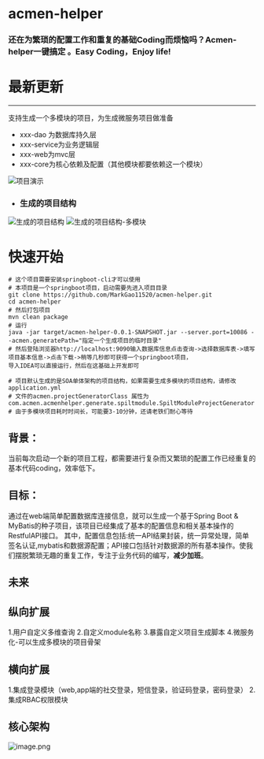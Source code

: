 # acmen-helper
### 还在为繁琐的配置工作和重复的基础Coding而烦恼吗？Acmen-helper一键搞定 。Easy Coding，Enjoy life!

# 最新更新
------
支持生成一个多模块的项目，为生成微服务项目做准备
- xxx-dao 为数据库持久层
- xxx-service为业务逻辑层
- xxx-web为mvc层
- xxx-core为核心依赖及配置（其他模块都要依赖这一个模块）

![项目演示](https://upload-images.jianshu.io/upload_images/7220971-36b90f9a50422884.png?imageMogr2/auto-orient/strip%7CimageView2/2/w/1240)
- ### 生成的项目结构
![生成的项目结构](https://upload-images.jianshu.io/upload_images/7220971-422612fd6b139bc9.png?imageMogr2/auto-orient/strip%7CimageView2/2/w/1240)
![生成的项目结构-多模块](https://upload-images.jianshu.io/upload_images/7220971-bcae0075b8619fa9.png?imageMogr2/auto-orient/strip%7CimageView2/2/w/1240)


# 快速开始
```
# 这个项目需要安装springboot-cli才可以使用
# 本项目是一个springboot项目，启动需要先进入项目目录
git clone https://github.com/MarkGao11520/acmen-helper.git
cd acmen-helper
# 然后打包项目
mvn clean package
# 运行
java -jar target/acmen-helper-0.0.1-SNAPSHOT.jar --server.port=10086 --acmen.generatePath="指定一个生成项目的临时目录"
# 然后登陆浏览器http://localhost:9090输入数据库信息点击查询->选择数据库表->填写项目基本信息->点击下载->稍等几秒即可获得一个springboot项目，
导入IDEA可以直接运行，然后在这基础上开发即可

# 项目默认生成的是SOA单体架构的项目结构，如果需要生成多模块的项目结构，请修改application.yml
# 文件的acmen.projectGeneratorClass 属性为com.acmen.acmenhelper.generate.spiltmodule.SpiltModuleProjectGenerator
# 由于多模块项目耗时时间长，可能要3-10分钟，还请老铁们耐心等待
```

##  背景：
当前每次启动一个新的项目工程，都需要进行复杂而又繁琐的配置工作已经重复的基本代码coding，效率低下。
## 目标：
通过在web端简单配置数据库连接信息，就可以生成一个基于Spring Boot & MyBatis的种子项目，该项目已经集成了基本的配置信息和相关基本操作的RestfulAPI接口。
  其中，配置信息包括:统一API结果封装，统一异常处理，简单签名认证,mybatis和数据源配置；API接口包括针对数据源的所有基本操作。使我们摆脱繁琐无趣的重复工作，专注于业务代码的编写，**减少加班**。
  
  

## 未来

纵向扩展
-----
1.用户自定义多维查询
2.自定义module名称
3.暴露自定义项目生成脚本
4.微服务化-可以生成多模块的项目骨架


横向扩展
--------
1.集成登录模块（web,app端的社交登录，短信登录，验证码登录，密码登录）
2.集成RBAC权限模块


## 核心架构

![image.png](https://upload-images.jianshu.io/upload_images/7220971-bf51c25b99c1dc7c.png?imageMogr2/auto-orient/strip%7CimageView2/2/w/1240)

  
  
  

